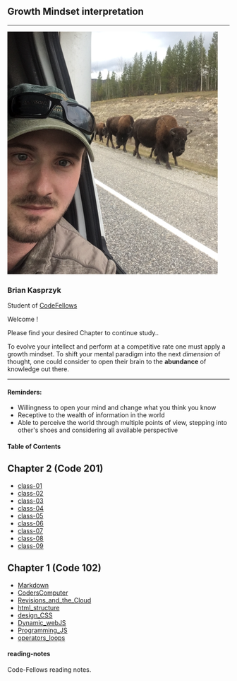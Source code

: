 
## Growth Mindset interpretation
---
 ![](profile1small.png)
### Brian Kasprzyk 
Student of [CodeFellows](https://www.codefellows.org/) 


Welcome ! 

Please find your desired Chapter to continue study..


To evolve your intellect and perform at a competitive rate one must apply a growth mindset. To shift your mental paradigm into the next *dimension* of thought, one could consider to open their brain to the **abundance**  of knowledge out there.

***

#### **Reminders:**
- Willingness to open your mind and change what you think you know
- Receptive to the wealth of information in the world
- Able to perceive the world through multiple points of view, stepping into other's shoes and considering all available perspective


#### Table of Contents


## Chapter 2 (Code 201)

- [class-01](https://bkasprzyk19.github.io/reading-notes/class-01)
- [class-02](https://bkasprzyk19.github.io/reading-notes/class-02)
- [class-03](https://bkasprzyk19.github.io/reading-notes/class-03)
- [class-04](https://bkasprzyk19.github.io/reading-notes/class-04)
- [class-05](https://bkasprzyk19.github.io/reading-notes/class-05)
- [class-06](https://bkasprzyk19.github.io/reading-notes/class-06)
- [class-07](https://bkasprzyk19.github.io/reading-notes/class-07)
- [class-08](https://bkasprzyk19.github.io/reading-notes/class-08)
- [class-09](https://bkasprzyk19.github.io/reading-notes/class-09)


## Chapter 1 (Code 102)

- [Markdown](https://bkasprzyk19.github.io/reading-notes/markdown)
- [CodersComputer](https://bkasprzyk19.github.io/reading-notes/coderscomputer)
- [Revisions_and_the_Cloud](https://bkasprzyk19.github.io/reading-notes/revisions_and_the_cloud)
- [html_structure](https://bkasprzyk19.github.io/reading-notes/html_structure)
- [design_CSS](https://bkasprzyk19.github.io/reading-notes/design_css)
- [Dynamic_webJS](https://bkasprzyk19.github.io/reading-notes/dynamic_webJS)
- [Programming_JS](https://bkasprzyk19.github.io/reading-notes/programming_JavaScript)
- [operators_loops](https://bkasprzyk19.github.io/reading-notes/operators_loops)


#### reading-notes
Code-Fellows reading notes.
